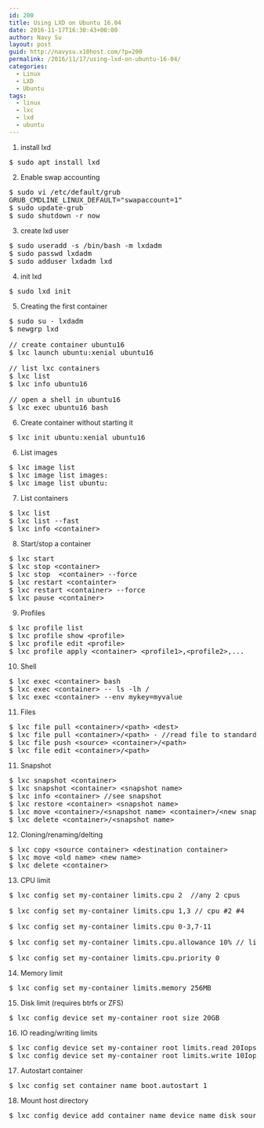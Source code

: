 ```yaml
---
id: 200
title: Using LXD on Ubuntu 16.04
date: 2016-11-17T16:30:43+00:00
author: Navy Su
layout: post
guid: http://navysu.x10host.com/?p=200
permalink: /2016/11/17/using-lxd-on-ubuntu-16-04/
categories:
  - Linux
  - LXD
  - Ubuntu
tags:
  - linux
  - lxc
  - lxd
  - ubuntu
---
```

1. install lxd

<pre class="prettyprint">$ sudo apt install lxd</pre>

2. Enable swap accounting
  
<!--?prettify linenums=true?-->

<pre class="prettyprint">$ sudo vi /etc/default/grub
GRUB_CMDLINE_LINUX_DEFAULT="swapaccount=1"
$ sudo update-grub
$ sudo shutdown -r now
</pre>

3. create lxd user
  
<!--?prettify linenums=true?-->

<pre class="prettyprint">$ sudo useradd -s /bin/bash -m lxdadm
$ sudo passwd lxdadm
$ sudo adduser lxdadm lxd</pre>

4. init lxd
  
<!--?prettify linenums=true?-->

<pre class="prettyprint">$ sudo lxd init</pre>

5. Creating the first container
  
<!--?prettify linenums=true?-->

<pre class="prettyprint">$ sudo su - lxdadm
$ newgrp lxd

// create container ubuntu16
$ lxc launch ubuntu:xenial ubuntu16

// list lxc containers
$ lxc list
$ lxc info ubuntu16

// open a shell in ubuntu16
$ lxc exec ubuntu16 bash
</pre>

6. Create container without starting it
  
<!--?prettify linenums=true?-->

<pre class="prettyprint">$ lxc init ubuntu:xenial ubuntu16</pre>

6. List images
  
<!--?prettify linenums=true?-->

<pre class="prettyprint">$ lxc image list
$ lxc image list images:
$ lxc image list ubuntu:
</pre>

7. List containers
  
<!--?prettify linenums=true?-->

<pre class="prettyprint">$ lxc list
$ lxc list --fast
$ lxc info &lt;container&gt;
</pre>

8. Start/stop a container
  
<!--?prettify linenums=true?-->

<pre class="prettyprint">$ lxc start 
$ lxc stop &lt;container&gt;
$ lxc stop  &lt;container&gt; --force
$ lxc restart &lt;containter&gt;
$ lxc restart &lt;container&gt; --force
$ lxc pause &lt;container&gt;
</pre>

9. Profiles
  
<!--?prettify linenums=true?-->

<pre class="prettyprint">$ lxc profile list
$ lxc profile show &lt;profile&gt;
$ lxc profile edit &lt;profile&gt;
$ lxc profile apply &lt;container&gt; &lt;profile1&gt;,&lt;profile2&gt;,...
</pre>

10. Shell
  
<!--?prettify linenums=true?-->

<pre class="prettyprint">$ lxc exec &lt;container&gt; bash
$ lxc exec &lt;container&gt; -- ls -lh /
$ lxc exec &lt;container&gt; --env mykey=myvalue
</pre>

11. Files
  
<!--?prettify linenums=true?-->

<pre class="prettyprint">$ lxc file pull &lt;container&gt;/&lt;path&gt; &lt;dest&gt;
$ lxc file pull &lt;container&gt;/&lt;path&gt; - //read file to standard output
$ lxc file push &lt;source&gt; &lt;container&gt;/&lt;path&gt;
$ lxc file edit &lt;container&gt;/&lt;path&gt;
</pre>

11. Snapshot
  
<!--?prettify linenums=true?-->

<pre class="prettyprint">$ lxc snapshot &lt;container&gt;
$ lxc snapshot &lt;container&gt; &lt;snapshot name&gt;
$ lxc info &lt;container&gt; //see snapshot
$ lxc restore &lt;container&gt; &lt;snapshot name&gt;
$ lxc move &lt;container&gt;/&lt;snapshot name&gt; &lt;container&gt;/&lt;new snapshot name&gt;
$ lxc delete &lt;container&gt;/&lt;snapshot name&gt;
</pre>

12. Cloning/renaming/delting
  
<!--?prettify linenums=true?-->

<pre class="prettyprint">$ lxc copy &lt;source container&gt; &lt;destination container&gt; 
$ lxc move &lt;old name&gt; &lt;new name&gt;  
$ lxc delete &lt;container&gt;
</pre>

13. CPU limit

<pre class="prettyprint">$ lxc config set my-container limits.cpu 2  //any 2 cpus

$ lxc config set my-container limits.cpu 1,3 // cpu #2 #4

$ lxc config set my-container limits.cpu 0-3,7-11

$ lxc config set my-container limits.cpu.allowance 10% // limit time 10% of total

$ lxc config set my-container limits.cpu.priority 0</pre>

14. Memory limit<!--?prettify linenums=true?-->

<pre class="prettyprint">$ lxc config set my-container limits.memory 256MB</pre>

15. Disk limit (requires btrfs or ZFS)

<pre class="prettyprint">$ lxc config device set my-container root size 20GB</pre>

16. IO reading/writing limits

<pre class="prettyprint">$ lxc config device set my-container root limits.read 20Iops
$ lxc config device set my-container root limits.write 10Iops</pre>

17. Autostart container

<pre class="prettyprint">$ lxc config set container_name boot.autostart 1</pre>

18. Mount host directory
  
<?prettify linenums=true?>

<pre class="prettyprint">$ lxc config device add container_name device_name disk source=host_directory path=guest_directory</pre>